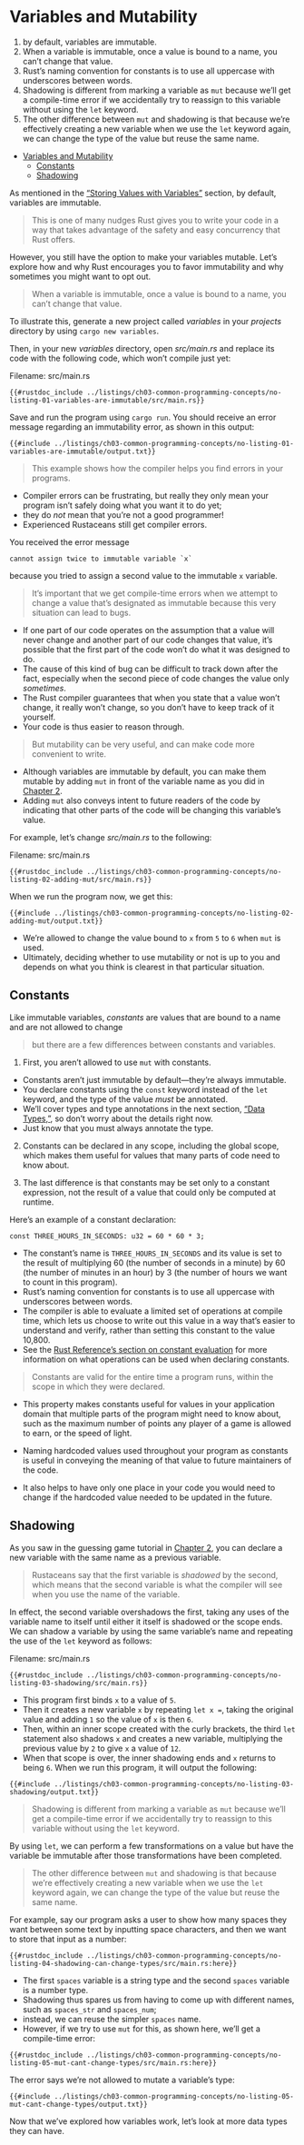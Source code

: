 # Variables and Mutability

1. by default, variables are immutable.
2. When a variable is immutable, once a value is bound to a name, you can’t change that value.
3. Rust’s naming convention for constants is to use all uppercase with
   underscores between words.
4. Shadowing is different from marking a variable as `mut` because we’ll get a
   compile-time error if we accidentally try to reassign to this variable without
   using the `let` keyword.
5. The other difference between `mut` and shadowing is that because we’re
   effectively creating a new variable when we use the `let` keyword again, we can
   change the type of the value but reuse the same name.

<!--ts-->
* [Variables and Mutability](#variables-and-mutability)
   * [Constants](#constants)
   * [Shadowing](#shadowing)

<!-- Created by https://github.com/ekalinin/github-markdown-toc -->
<!-- Added by: runner, at: Tue Jan 24 15:05:11 UTC 2023 -->

<!--te-->
As mentioned in the [“Storing Values with
Variables”][storing-values-with-variables]<!-- ignore --> section, by default,
variables are immutable.

> This is one of many nudges Rust gives you to write
> your code in a way that takes advantage of the safety and easy concurrency that
> Rust offers.

However, you still have the option to make your variables mutable.
Let’s explore how and why Rust encourages you to favor immutability and why
sometimes you might want to opt out.

> When a variable is immutable, once a value is bound to a name, you can’t change
> that value.

To illustrate this, generate a new project called *variables* in
your *projects* directory by using `cargo new variables`.

Then, in your new *variables* directory, open *src/main.rs* and replace its
code with the following code, which won’t compile just yet:

<span class="filename">Filename: src/main.rs</span>

```rust,ignore,does_not_compile
{{#rustdoc_include ../listings/ch03-common-programming-concepts/no-listing-01-variables-are-immutable/src/main.rs}}
```

Save and run the program using `cargo run`. You should receive an error message
regarding an immutability error, as shown in this output:

```console
{{#include ../listings/ch03-common-programming-concepts/no-listing-01-variables-are-immutable/output.txt}}
```

> This example shows how the compiler helps you find errors in your programs.

- Compiler errors can be frustrating, but really they only mean your program
  isn’t safely doing what you want it to do yet;
- they do *not* mean that you’re
  not a good programmer!
- Experienced Rustaceans still get compiler errors.

You received the error message

```shell 
cannot assign twice to immutable variable `x`
``` 

because you tried to assign a second value to the immutable `x` variable.

> It’s important that we get compile-time errors when we attempt to change a
> value that’s designated as immutable because this very situation can lead to
> bugs.

- If one part of our code operates on the assumption that a value will
  never change and another part of our code changes that value, it’s possible
  that the first part of the code won’t do what it was designed to do.
- The cause
  of this kind of bug can be difficult to track down after the fact, especially
  when the second piece of code changes the value only *sometimes*.
- The Rust
  compiler guarantees that when you state that a value won’t change, it really
  won’t change, so you don’t have to keep track of it yourself.
- Your code is thus
  easier to reason through.

> But mutability can be very useful, and can make code more convenient to write.

- Although variables are immutable by default, you can make them mutable by
  adding `mut` in front of the variable name as you did in [Chapter
  2][storing-values-with-variables]<!-- ignore -->.
- Adding `mut` also conveys
  intent to future readers of the code by indicating that other parts of the code
  will be changing this variable’s value.

For example, let’s change *src/main.rs* to the following:

<span class="filename">Filename: src/main.rs</span>

```rust, editable
{{#rustdoc_include ../listings/ch03-common-programming-concepts/no-listing-02-adding-mut/src/main.rs}}
```

When we run the program now, we get this:

```console
{{#include ../listings/ch03-common-programming-concepts/no-listing-02-adding-mut/output.txt}}
```

- We’re allowed to change the value bound to `x` from `5` to `6` when `mut` is
  used.
- Ultimately, deciding whether to use mutability or not is up to you and
  depends on what you think is clearest in that particular situation.

## Constants

Like immutable variables, *constants* are values that are bound to a name and
are not allowed to change

> but there are a few differences between constants and variables.

1. First, you aren’t allowed to use `mut` with constants.

- Constants aren’t just
  immutable by default—they’re always immutable.
- You declare constants using the
  `const` keyword instead of the `let` keyword, and the type of the value *must*
  be annotated.
- We’ll cover types and type annotations in the next section,
  [“Data Types,”][data-types]<!-- ignore -->, so don’t worry about the details
  right now.
- Just know that you must always annotate the type.

2. Constants can be declared in any scope, including the global scope, which makes
   them useful for values that many parts of code need to know about.

3. The last difference is that constants may be set only to a constant expression,
   not the result of a value that could only be computed at runtime.

Here’s an example of a constant declaration:

```rust, editable
const THREE_HOURS_IN_SECONDS: u32 = 60 * 60 * 3;
```

- The constant’s name is `THREE_HOURS_IN_SECONDS` and its value is set to the
  result of multiplying 60 (the number of seconds in a minute) by 60 (the number
  of minutes in an hour) by 3 (the number of hours we want to count in this
  program).
- Rust’s naming convention for constants is to use all uppercase with
  underscores between words.
- The compiler is able to evaluate a limited set of
  operations at compile time, which lets us choose to write out this value in a
  way that’s easier to understand and verify, rather than setting this constant
  to the value 10,800.
- See the [Rust Reference’s section on constant
  evaluation][const-eval] for more information on what operations can be used
  when declaring constants.

> Constants are valid for the entire time a program runs, within the scope in
> which they were declared.

- This property makes constants useful for values in
  your application domain that multiple parts of the program might need to know
  about, such as the maximum number of points any player of a game is allowed to
  earn, or the speed of light.

- Naming hardcoded values used throughout your program as constants is useful in
  conveying the meaning of that value to future maintainers of the code.
- It also
  helps to have only one place in your code you would need to change if the
  hardcoded value needed to be updated in the future.

## Shadowing

As you saw in the guessing game tutorial in [Chapter 2][comparing-the-guess-to-the-secret-number]<!-- ignore -->, you can declare a
new variable with the same name as a previous variable.

> Rustaceans say that the
> first variable is *shadowed* by the second, which means that the second
> variable is what the compiler will see when you use the name of the variable.

In effect, the second variable overshadows the first, taking any uses of the
variable name to itself until either it itself is shadowed or the scope ends.
We can shadow a variable by using the same variable’s name and repeating the
use of the `let` keyword as follows:

<span class="filename">Filename: src/main.rs</span>

```rust, editable
{{#rustdoc_include ../listings/ch03-common-programming-concepts/no-listing-03-shadowing/src/main.rs}}
```

- This program first binds `x` to a value of `5`.
- Then it creates a new variable
  `x` by repeating `let x =`, taking the original value and adding `1` so the
  value of `x` is then `6`.
- Then, within an inner scope created with the curly
  brackets, the third `let` statement also shadows `x` and creates a new
  variable, multiplying the previous value by `2` to give `x` a value of `12`.
- When that scope is over, the inner shadowing ends and `x` returns to being `6`.
  When we run this program, it will output the following:

```console
{{#include ../listings/ch03-common-programming-concepts/no-listing-03-shadowing/output.txt}}
```

> Shadowing is different from marking a variable as `mut` because we’ll get a
> compile-time error if we accidentally try to reassign to this variable without
> using the `let` keyword.

By using `let`, we can perform a few transformations
on a value but have the variable be immutable after those transformations have
been completed.

> The other difference between `mut` and shadowing is that because we’re
> effectively creating a new variable when we use the `let` keyword again, we can
> change the type of the value but reuse the same name.

For example, say our
program asks a user to show how many spaces they want between some text by
inputting space characters, and then we want to store that input as a number:

```rust, editable
{{#rustdoc_include ../listings/ch03-common-programming-concepts/no-listing-04-shadowing-can-change-types/src/main.rs:here}}
```

- The first `spaces` variable is a string type and the second `spaces` variable
  is a number type.
- Shadowing thus spares us from having to come up with
  different names, such as `spaces_str` and `spaces_num`;
- instead, we can reuse
  the simpler `spaces` name.
- However, if we try to use `mut` for this, as shown
  here, we’ll get a compile-time error:

```rust,ignore,does_not_compile
{{#rustdoc_include ../listings/ch03-common-programming-concepts/no-listing-05-mut-cant-change-types/src/main.rs:here}}
```

The error says we’re not allowed to mutate a variable’s type:

```console
{{#include ../listings/ch03-common-programming-concepts/no-listing-05-mut-cant-change-types/output.txt}}
```

Now that we’ve explored how variables work, let’s look at more data types they
can have.

[comparing-the-guess-to-the-secret-number]:
ch02-00-guessing-game-tutorial.html#comparing-the-guess-to-the-secret-number

[data-types]: ch03-02-data-types.html#data-types

[storing-values-with-variables]: ch02-00-guessing-game-tutorial.html#storing-values-with-variables

[const-eval]: ../reference/const_eval.html
